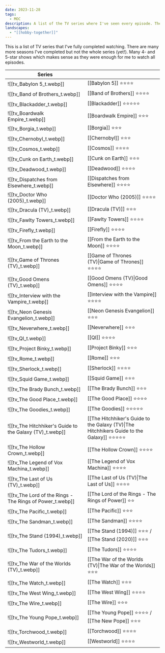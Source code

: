 ```yaml
---
date: 2023-11-28
tags:
  - MOC
description: A list of the TV series where I've seen every episode. There are many more TV seasons I've finished, but not the whole (yet!).
landscapes:
  - "[[hobby-together]]"
---
```

This is a list of TV series that I've fully completed watching. There are many more seasons I've completed but not the whole series (yet!). Many 4- and 5-star shows which makes sense as they were enough for me to watch all episodes.

| Series |  |
| ---- | ---- |
| ![[tv_Babylon 5_t.webp]] | [[Babylon 5]] ⭐️⭐️⭐️⭐️ |
| ![[tv_Band of Brothers_t.webp]] | [[Band of Brothers]] ⭐️⭐️⭐️⭐️ |
| ![[tv_Blackadder_t.webp]] | [[Blackadder]] ⭐️⭐️⭐️⭐️⭐️ |
| ![[tv_Boardwalk Empire_t.webp]] | [[Boardwalk Empire]] ⭐️⭐️⭐️ |
| ![[tv_Borgia_t.webp]] | [[Borgia]] ⭐️⭐️⭐️ |
| ![[tv_Chernobyl_t.webp]] | [[Chernobyl]] ⭐️⭐️⭐️ |
| ![[tv_Cosmos_t.webp]] | [[Cosmos]] ⭐️⭐️⭐️⭐️ |
| ![[tv_Cunk on Earth_t.webp]] | [[Cunk on Earth]] ⭐️⭐️⭐️ |
| ![[tv_Deadwood_t.webp]] | [[Deadwood]] ⭐️⭐️⭐️⭐️ |
| ![[tv_Dispatches from Elsewhere_t.webp]] | [[Dispatches from Elsewhere]] ⭐️⭐️⭐️⭐️ |
| ![[tv_Doctor Who (2005)_t.webp]] | [[Doctor Who (2005)]]  ⭐️⭐️⭐️⭐️ |
| ![[tv_Dracula (TV)_t.webp]] | [[Dracula (TV)]] ⭐️⭐️⭐️ |
| ![[tv_Fawlty Towers_t.webp]] | [[Fawlty Towers]] ⭐️⭐️⭐️⭐️ |
| ![[tv_Firefly_t.webp]] | [[Firefly]] ⭐️⭐️⭐️⭐️ |
| ![[tv_From the Earth to the Moon_t.webp]] | [[From the Earth to the Moon]] ⭐️⭐️⭐️⭐️ |
| ![[tv_Game of Thrones (TV)_t.webp]] | [[Game of Thrones (TV)\|Game of Thrones]] ⭐️⭐️⭐️⭐️ |
| ![[tv_Good Omens (TV)_t.webp]] | [[Good Omens (TV)\|Good Omens]] ⭐️⭐️⭐️⭐️ |
| ![[tv_Interview with the Vampire_t.webp]] | [[Interview with the Vampire]] ⭐️⭐️⭐️⭐️ |
| ![[tv_Neon Genesis Evangelion_t.webp]] | [[Neon Genesis Evangelion]] ⭐️⭐️⭐️ |
| ![[tv_Neverwhere_t.webp]] | [[Neverwhere]] ⭐️⭐️⭐️ |
| ![[tv_QI_t.webp]] | [[QI]] ⭐️⭐️⭐️⭐️ |
| ![[tv_Project Binky_t.webp]] | [[Project Binky]] ⭐️⭐️⭐️ |
| ![[tv_Rome_t.webp]] | [[Rome]] ⭐️⭐️⭐️ |
| ![[tv_Sherlock_t.webp]] | [[Sherlock]] ⭐️⭐️⭐️⭐️ |
| ![[tv_Squid Game_t.webp]] | [[Squid Game]] ⭐️⭐️⭐️ |
| ![[tv_The Brady Bunch_t.webp]] | [[The Brady Bunch]] ⭐️⭐️⭐️ |
| ![[tv_The Good Place_t.webp]] | [[The Good Place]] ⭐️⭐️⭐️⭐️ |
| ![[tv_The Goodies_t.webp]] | [[The Goodies]] ⭐️⭐️⭐️⭐️⭐️ |
| ![[tv_The Hitchhiker's Guide to the Galaxy (TV)_t.webp]] | [[The Hitchhiker's Guide to the Galaxy (TV)\|The Hitchhikers Guide to the Galaxy]] ⭐️⭐️⭐️⭐️⭐️ |
| ![[tv_The Hollow Crown_t.webp]] | [[The Hollow Crown]] ⭐️⭐️⭐️⭐️ |
| ![[tv_The Legend of Vox Machina_t.webp]] | [[The Legend of Vox Machina]] ⭐️⭐️⭐️⭐️ |
| ![[tv_The Last of Us (TV)_t.webp]] | [[The Last of Us (TV)\|The Last of Us]] ⭐️⭐️⭐️⭐️ |
| ![[tv_The Lord of the Rings - The Rings of Power_t.webp]] | [[The Lord of the Rings - The Rings of Power]] ⭐️⭐️ |
| ![[tv_The Pacific_t.webp]] | [[The Pacific]] ⭐️⭐️⭐️ |
| ![[tv_The Sandman_t.webp]] | [[The Sandman]] ⭐️⭐️⭐️⭐️ |
| ![[tv_The Stand (1994)_t.webp]] | [[The Stand (1994)]] ⭐️⭐️⭐️ / [[The Stand (2020)]] ⭐️⭐️⭐️ |
| ![[tv_The Tudors_t.webp]] | [[The Tudors]] ⭐️⭐️⭐️⭐️ |
| ![[tv_The War of the Worlds (TV)_t.webp]] | [[The War of the Worlds (TV)\|The War of the Worlds]] ⭐️⭐️⭐️ |
| ![[tv_The Watch_t.webp]] | [[The Watch]] ⭐️⭐️⭐️ |
| ![[tv_The West Wing_t.webp]] | [[The West Wing]] ⭐️⭐️⭐️⭐️ |
| ![[tv_The Wire_t.webp]] | [[The Wire]]  ⭐️⭐️⭐️ |
| ![[tv_The Young Pope_t.webp]] | [[The Young Pope]]  ⭐️⭐️⭐️⭐️ / [[The New Pope]] ⭐️⭐️⭐️ |
| ![[tv_Torchwood_t.webp]] | [[Torchwood]] ⭐️⭐️⭐️⭐️ |
| ![[tv_Westworld_t.webp]] | [[Westworld]] ⭐️⭐️⭐️⭐️ |
